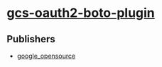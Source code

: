 # [gcs-oauth2-boto-plugin](https://pypi.org/project/gcs-oauth2-boto-plugin)



## Publishers
- [google_opensource](https://pypi.org/user/google_opensource)

